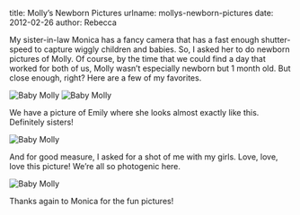 title: Molly&#x02bc;s Newborn Pictures
urlname: mollys-newborn-pictures
date: 2012-02-26
author: Rebecca

My sister-in-law Monica has a fancy camera that has a fast enough shutter-speed
to capture wiggly children and babies. So, I asked her to do newborn pictures of
Molly. Of course, by the time that we could find a day that worked for both of
us, Molly wasn&#x02bc;t especially newborn but 1 month old. But close enough,
right? Here are a few of my favorites.

<img src="{static}/images/2012-01-17-molly-01.jpg" alt="Baby Molly" class="img-fluid" />

<img src="{static}/images/2012-01-17-molly-02.jpg" alt="Baby Molly" class="img-fluid" />

We have a picture of Emily where she looks almost exactly like this. Definitely
sisters!

<img src="{static}/images/2012-01-17-molly-03.jpg" alt="Baby Molly" class="img-fluid" />

And for good measure, I asked for a shot of me with my girls. Love, love, love
this picture! We&#x02bc;re all so photogenic here.

<img src="{static}/images/2012-01-17-girls.jpg" alt="Baby Molly" class="img-fluid" />

Thanks again to Monica for the fun pictures!
